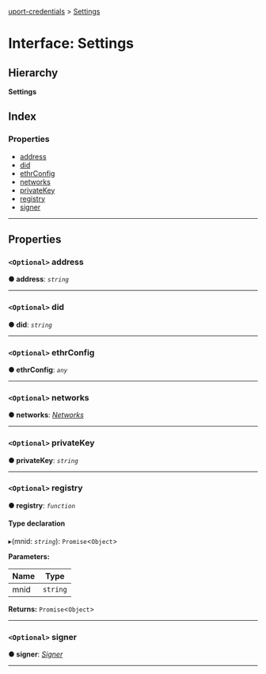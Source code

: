 [uport-credentials](../README.md) > [Settings](../interfaces/settings.md)

# Interface: Settings

## Hierarchy

**Settings**

## Index

### Properties

* [address](settings.md#address)
* [did](settings.md#did)
* [ethrConfig](settings.md#ethrconfig)
* [networks](settings.md#networks)
* [privateKey](settings.md#privatekey)
* [registry](settings.md#registry)
* [signer](settings.md#signer)

---

## Properties

<a id="address"></a>

### `<Optional>` address

**● address**: *`string`*

___
<a id="did"></a>

### `<Optional>` did

**● did**: *`string`*

___
<a id="ethrconfig"></a>

### `<Optional>` ethrConfig

**● ethrConfig**: *`any`*

___
<a id="networks"></a>

### `<Optional>` networks

**● networks**: *[Networks](networks.md)*

___
<a id="privatekey"></a>

### `<Optional>` privateKey

**● privateKey**: *`string`*

___
<a id="registry"></a>

### `<Optional>` registry

**● registry**: *`function`*

#### Type declaration
▸(mnid: *`string`*): `Promise`<`Object`>

**Parameters:**

| Name | Type |
| ------ | ------ |
| mnid | `string` |

**Returns:** `Promise`<`Object`>

___
<a id="signer"></a>

### `<Optional>` signer

**● signer**: *[Signer](../#signer)*

___

